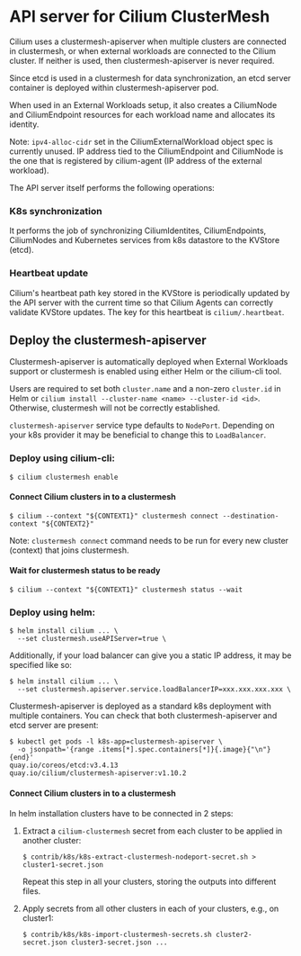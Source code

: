 # API server for Cilium ClusterMesh

Cilium uses a clustermesh-apiserver when multiple clusters are connected in clustermesh, or
when external workloads are connected to the Cilium cluster. If neither is used, then
clustermesh-apiserver is never required.

Since etcd is used in a clustermesh for data synchronization, an etcd server container
is deployed within clustermesh-apiserver pod.

When used in an External Workloads setup, it also creates a CiliumNode and
CiliumEndpoint resources for each workload name and allocates its identity.

Note: `ipv4-alloc-cidr` set in the CiliumExternalWorkload object spec is currently unused.
IP address tied to the CiliumEndpoint and CiliumNode is the one that is registered by
cilium-agent (IP address of the external workload).

The API server itself performs the following operations:

### K8s synchronization

It performs the job of synchronizing CiliumIdentites, CiliumEndpoints,
CiliumNodes and Kubernetes services from k8s datastore to the KVStore (etcd).

### Heartbeat update

Cilium's heartbeat path key stored in the KVStore is periodically updated by
the API server with the current time so that Cilium Agents can correctly
validate KVStore updates. The key for this heartbeat is
`cilium/.heartbeat`.

## Deploy the clustermesh-apiserver

Clustermesh-apiserver is automatically deployed when External
Workloads support or clustermesh is enabled using either Helm or the cilium-cli tool.

Users are required to set both `cluster.name` and a non-zero `cluster.id` in Helm or
`cilium install --cluster-name <name> --cluster-id <id>`. Otherwise, clustermesh will
not be correctly established.

`clustermesh-apiserver` service type defaults to `NodePort`. Depending on
your k8s provider it may be beneficial to change this to `LoadBalancer`.

### Deploy using cilium-cli:

   ```
   $ cilium clustermesh enable
   ```

#### Connect Cilium clusters in to a clustermesh

   ```
   $ cilium --context "${CONTEXT1}" clustermesh connect --destination-context "${CONTEXT2}"
   ```
   Note: `clustermesh connect` command needs to be run for every new cluster (context) that joins clustermesh.

#### Wait for clustermesh status to be ready

   ```
   $ cilium --context "${CONTEXT1}" clustermesh status --wait
   ```

### Deploy using helm:

   ```
   $ helm install cilium ... \
     --set clustermesh.useAPIServer=true \
   ```

Additionally, if your load balancer can give you a static IP address, it may be
specified like so:

   ```
   $ helm install cilium ... \
     --set clustermesh.apiserver.service.loadBalancerIP=xxx.xxx.xxx.xxx \
   ```

Clustermesh-apiserver is deployed as a standard k8s deployment with multiple
containers. You can check that both clustermesh-apiserver and etcd server are present:

   ```
   $ kubectl get pods -l k8s-app=clustermesh-apiserver \
     -o jsonpath='{range .items[*].spec.containers[*]}{.image}{"\n"}{end}'
   quay.io/coreos/etcd:v3.4.13
   quay.io/cilium/clustermesh-apiserver:v1.10.2
   ```
#### Connect Cilium clusters in to a clustermesh

In helm installation clusters have to be connected in 2 steps:

1. Extract a `cilium-clustermesh` secret from each cluster to be applied in another cluster:

   ```
   $ contrib/k8s/k8s-extract-clustermesh-nodeport-secret.sh > cluster1-secret.json
   ```

   Repeat this step in all your clusters, storing the outputs into different files.

3. Apply secrets from all other clusters in each of your clusters, e.g., on cluster1:

   ```
   $ contrib/k8s/k8s-import-clustermesh-secrets.sh cluster2-secret.json cluster3-secret.json ...
   ```
